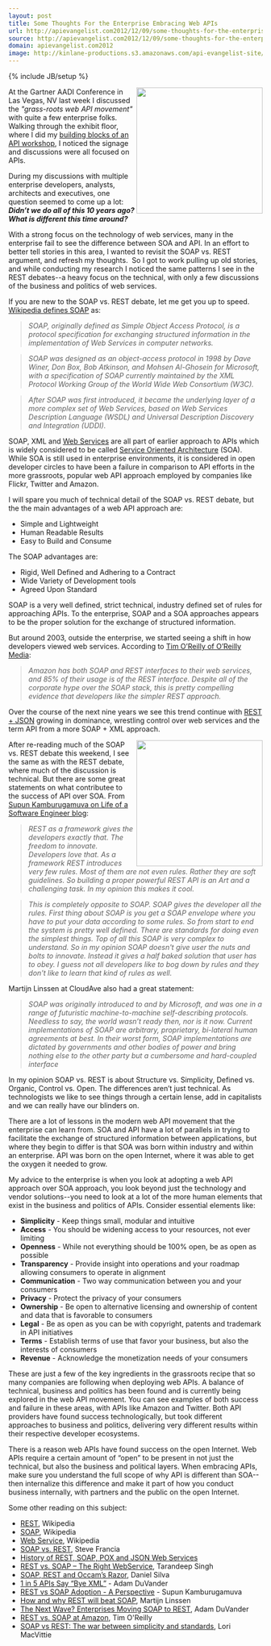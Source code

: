 ```yaml
---
layout: post
title: Some Thoughts For the Enterprise Embracing Web APIs
url: http://apievangelist.com2012/12/09/some-thoughts-for-the-enterprise-embracing-web-apis/
source: http://apievangelist.com2012/12/09/some-thoughts-for-the-enterprise-embracing-web-apis/
domain: apievangelist.com2012
image: http://kinlane-productions.s3.amazonaws.com/api-evangelist-site/blog/enterprise-business.jpg
---
```

{% include JB/setup %}<p>
     <img src="https://s3.amazonaws.com/kinlane-productions/api-evangelist/enterprise-business.jpg"  width="250" align="right" />
</p>
<p>
     At the Gartner AADI Conference in Las Vegas, NV last week I discussed the <em>"grass-roots web API movement"</em> with quite a few enterprise folks. Walking through the exhibit floor, where I did my <a href="/2012/11/30/my-api-building-blocks-workshop-with-intel-at-the-gartner-aadi-conference/">building blocks of an API workshop</a>, I noticed the signage and discussions were all focused on APIs.
</p>
<p>
     During my discussions with multiple enterprise developers, analysts, architects and executives, one question seemed to come up a lot: <strong><em>Didn’t we do all of this 10 years ago? What is different this time around?</em></strong>
</p>
<p>
     With a strong focus on the technology of web services, many in the enterprise fail to see the difference between SOA and API. In an effort to better tell stories in this area, I wanted to revisit the SOAP vs. REST argument, and refresh my thoughts.  So I got to work pulling up old stories, and while conducting my research I noticed the same patterns I see in the REST debates--a heavy focus on the technical, with only a few discussions of the business and politics of web services.
</p>
<p>
     If you are new to the SOAP vs. REST debate, let me get you up to speed. <a href="http://en.wikipedia.org/wiki/SOAP">Wikipedia defines SOAP</a> as:
</p>
<blockquote>
     <em>SOAP, originally defined as Simple Object Access Protocol, is a protocol specification for exchanging structured information in the implementation of Web Services in computer networks.</em>
</blockquote>
<blockquote>
     <em>SOAP was designed as an object-access protocol in 1998 by Dave Winer, Don Box, Bob Atkinson, and Mohsen Al-Ghosein for Microsoft, with a specification of SOAP currently maintained by the XML Protocol Working Group of the World Wide Web Consortium (W3C).</em>
</blockquote>
<blockquote>
     <em>After SOAP was first introduced, it became the underlying layer of a more complex set of Web Services, based on Web Services Description Language (WSDL) and Universal Description Discovery and Integration (UDDI).</em>
</blockquote>
<p>
     SOAP, XML and <a href="http://en.wikipedia.org/wiki/Web_Service">Web Services</a> are all part of earlier approach to APIs which is widely considered to be called <a href="http://en.wikipedia.org/wiki/Service-oriented_architecture">Service Oriented Architecture</a> (SOA). While SOA is still used in enterprise environments, it is considered in open developer circles to have been a failure in comparison to API efforts in the more grassroots, popular web API approach employed by companies like Flickr, Twitter and Amazon.
</p>
<p>
     I will spare you much of technical detail of the SOAP vs. REST debate, but the the main advantages of a web API approach are:
</p>
<ul>
     <li>Simple and Lightweight
     </li>
     <li>Human Readable Results
     </li>
     <li>Easy to Build and Consume
     </li>
</ul>
<p>
     The SOAP advantages are:
</p>
<ul>
     <li>Rigid, Well Defined and Adhering to a Contract
     </li>
     <li>Wide Variety of Development tools
     </li>
     <li>Agreed Upon Standard
     </li>
</ul>
<p>
     SOAP is a very well defined, strict technical, industry defined set of rules for approaching APIs. To the enterprise, SOAP and a SOA approaches appears to be the proper solution for the exchange of structured information.
</p>
<p>
     But around 2003, outside the enterprise, we started seeing a shift in how developers viewed web services. According to <a href="http://www.oreillynet.com/pub/wlg/3005">Tim O’Reilly of O’Reilly Media</a>:
</p>
<blockquote>
     <em>Amazon has both SOAP and REST interfaces to their web services, and 85% of their usage is of the REST interface. Despite all of the corporate hype over the SOAP stack, this is pretty compelling evidence that developers like the simpler REST approach.</em>
</blockquote>
<p>
     Over the course of the next nine years we see this trend continue with <a href="http://blog.programmableweb.com/2011/05/25/1-in-5-apis-say-bye-xml/">REST + JSON</a> growing in dominance, wrestling control over web services and the term API from a more SOAP + XML approach.
</p>
<p>
     <img src="https://s3.amazonaws.com/kinlane-productions/api-evangelist/enterprise-business-1.jpg"  width="250" align="right" />
</p>
<p>
     After re-reading much of the SOAP vs. REST debate this weekend, I see the same as with the REST debate, where much of the discussion is technical. But there are some great statements on what contributee to the success of API over SOA. From <a href="http://supunk.blogspot.com/2012/08/rest-vs-soap-adoption-perspective.html">Supun Kamburugamuva on Life of a Software Engineer blog</a>:
</p>
<blockquote>
     <em>REST as a framework gives the developers exactly that. The freedom to innovate. Developers love that. As a framework REST introduces very few rules. Most of them are not even rules. Rather they are soft guidelines. So building a proper powerful REST API is an Art and a challenging task. In my opinion this makes it cool.</em>
</blockquote>
<blockquote>
     <em>This is completely opposite to SOAP. SOAP gives the developer all the rules. First thing about SOAP is you get a SOAP envelope where you have to put your data according to some rules. So from start to end the system is pretty well defined. There are standards for doing even the simplest things. Top of all this SOAP is very complex to understand. So in my opinion SOAP doesn't give user the nuts and bolts to innovate. Instead it gives a half baked solution that user has to obey. I guess not all developers like to bog down by rules and they don't like to learn that kind of rules as well.</em>
</blockquote>
<p>
     Martijn Linssen at CloudAve also had a great statement:
</p>
<blockquote>
     <em>SOAP was originally introduced to and by Microsoft, and was one in a range of futuristic machine-to-machine self-describing protocols. Needless to say, the world wasn’t ready then, nor is it now. Current implementations of SOAP are arbitrary, proprietary, bi-lateral human agreements at best. In their worst form, SOAP implementations are dictated by governments and other bodies of power and bring nothing else to the other party but a cumbersome and hard-coupled interface</em>
</blockquote>
<p>
     In my opinion SOAP vs. REST is about Structure vs. Simplicity, Defined vs. Organic, Control vs. Open. The differences aren’t just technical. As technologists we like to see things through a certain lense, add in capitalists and we can really have our blinders on.
</p>
<p>
     There are a lot of lessons in the modern web API movement that the enterprise can learn from. SOA and API have a lot of parallels in trying to facilitate the exchange of structured information between applications, but where they begin to differ is that SOA was born within industry and within an enterprise. API was born on the open Internet, where it was able to get the oxygen it needed to grow.
</p>
<p>
     My advice to the enterprise is when you look at adopting a web API approach over SOA approach, you look beyond just the technology and vendor solutions--you need to look at a lot of the more human elements that exist in the business and politics of APIs. Consider essential elements like:
</p>
<ul>
     <li>
          <strong>Simplicity</strong> - Keep things small, modular and intuitive
     </li>
     <li>
          <strong>Access</strong> - You should be widening access to your resources, not ever limiting
     </li>
     <li>
          <strong>Openness</strong> - While not everything should be 100% open, be as open as possible
     </li>
     <li>
          <strong>Transparency</strong> - Provide insight into operations and your roadmap allowing consumers to operate in alignment
     </li>
     <li>
          <strong>Communication</strong> - Two way communication between you and your consumers
     </li>
     <li>
          <strong>Privacy</strong> - Protect the privacy of your consumers
     </li>
     <li>
          <strong>Ownership</strong> - Be open to alternative licensing and ownership of content and data that is favorable to consumers
     </li>
     <li>
          <strong>Legal</strong> - Be as open as you can be with copyright, patents and trademark in API initiatives
     </li>
     <li>
          <strong>Terms</strong> - Establish terms of use that favor your business, but also the interests of consumers
     </li>
     <li>
          <strong>Revenue</strong> - Acknowledge the monetization needs of your consumers
     </li>
</ul>
<p>
     These are just a few of the key ingredients in the grassroots recipe that so many companies are following when deploying web APIs. A balance of technical, business and politics has been found and is currently being explored in the web API movement. You can see examples of both success and failure in these areas, with APIs like Amazon and Twitter. Both API providers have found success technologically, but took different approaches to business and politics, delivering very different results within their respective developer ecosystems.
</p>
<p>
     There is a reason web APIs have found success on the open Internet. Web APIs require a certain amount of “open” to be present in not just the technical, but also the business and political layers. When embracing APIs, make sure you understand the full scope of why API is different than SOA--then internalize this difference and make it part of how you conduct business internally, with partners and the public on the open Internet.
</p>
<p>
     Some other reading on this subject:
</p>
<ul>
     <li>
          <a href="http://en.wikipedia.org/wiki/REST">REST</a>, Wikipedia
     </li>
     <li>
          <a href="http://en.wikipedia.org/wiki/SOAP">SOAP</a>, Wikipedia
     </li>
     <li>
          <a href="http://en.wikipedia.org/wiki/Web_Service">Web Service</a>, Wikipedia
     </li>
     <li>
          <a href="http://spf13.com/post/soap-vs-rest/">SOAP vs. REST</a>, Steve Francia
     </li>
     <li>
          <a href="http://www.servicestack.net/mythz_blog/?p=154">History of REST, SOAP, POX and JSON Web Services</a> 
     </li>
     <li>
          <a href="http://geeknizer.com/rest-vs-soap-using-http-choosing-the-right-webservice-protocol/">REST vs. SOAP – The Right WebService</a>, Tarandeep Singh
     </li>
     <li>
          <a href="http://silvanolte.com/blog/2009/12/01/soap-rest-and-occams-razor/">SOAP, REST and Occam’s Razor</a>, Daniel Silva
     </li>
     <li>
          <a href="http://blog.programmableweb.com/2011/05/25/1-in-5-apis-say-bye-xml/">1 in 5 APIs Say “Bye XML”</a> - Adam DuVander
     </li>
     <li>
          <a href="http://supunk.blogspot.com/2012/08/rest-vs-soap-adoption-perspective.html">REST vs SOAP Adoption - A Perspective</a> - Supun Kamburugamuva
     </li>
     <li>
          <a href="http://www.cloudave.com/22132/how-and-why-rest-will-beat-soap/">How and why REST will beat SOAP</a>, Martijn Linssen
     </li>
     <li>
          <a href="http://blog.programmableweb.com/2012/03/22/the-next-wave-enterprises-moving-soap-to-rest/">The Next Wave? Enterprises Moving SOAP to REST</a>, Adam DuVander
     </li>
     <li>
          <a href="http://www.oreillynet.com/pub/wlg/3005">REST vs. SOAP at Amazon</a>, Tim O'Reilly
     </li>
     <li>
          <a href="https://devcentral.f5.com/blogs/us/soap-vs-rest-the-war-between-simplicity-and-standards">SOAP vs REST: The war between simplicity and standards</a>, Lori MacVittie
     </li>
</ul>
